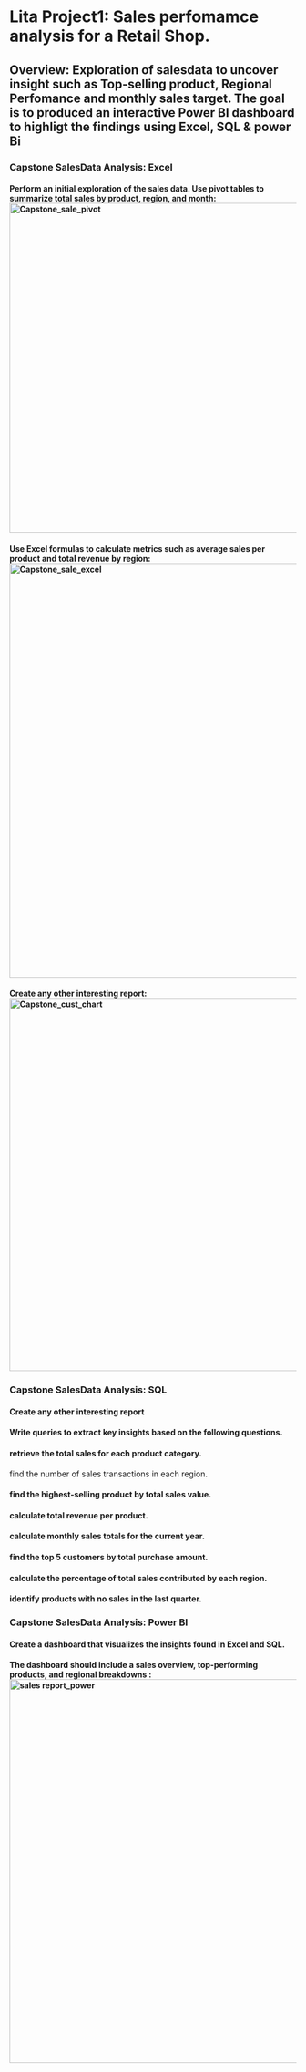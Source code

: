 # Lita Project1: Sales perfomamce analysis for a Retail Shop.
## Overview: Exploration of salesdata to uncover insight such as Top-selling product, Regional Perfomance and monthly sales target. The goal is to produced an interactive Power BI dashboard to highligt the findings using Excel, SQL & power Bi
### Capstone SalesData Analysis: Excel
#### Perform an initial exploration of the sales data. Use pivot tables to summarize total sales by product, region, and month: <img width="578" alt="Capstone_sale_pivot" src="https://github.com/user-attachments/assets/cbb579dd-f4df-48c5-acad-5f6f54adcd3b">

#### Use Excel formulas to calculate metrics such as average sales per product and total revenue by region:<img width="727" alt="Capstone_sale_excel" src="https://github.com/user-attachments/assets/8230f768-3df8-4a24-8ed1-7e34b2813044">

#### Create any other interesting report:<img width="654" alt="Capstone_cust_chart" src="https://github.com/user-attachments/assets/0bcdca60-4049-4317-a066-ed12c54422d6">

### Capstone SalesData Analysis: SQL
#### Create any other interesting report
#### Write queries to extract key insights based on the following questions. 
#### retrieve the total sales for each product category. 
$$$$ find the number of sales transactions in each region. 
#### find the highest-selling product by total sales value. 
#### calculate total revenue per product. 
#### calculate monthly sales totals for the current year. 
#### find the top 5 customers by total purchase amount. 
#### calculate the percentage of total sales contributed by each region. 
#### identify products with no sales in the last quarter.

### Capstone SalesData Analysis: Power BI
#### Create a dashboard that visualizes the insights found in Excel and SQL. 
#### The dashboard should include a sales overview, top-performing products, and regional breakdowns :<img width="673" alt="sales report_power" src="https://github.com/user-attachments/assets/136487ab-bae4-4fde-8ba8-8899e2cc984f">


